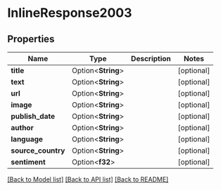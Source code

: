 # InlineResponse2003

## Properties

Name | Type | Description | Notes
------------ | ------------- | ------------- | -------------
**title** | Option<**String**> |  | [optional]
**text** | Option<**String**> |  | [optional]
**url** | Option<**String**> |  | [optional]
**image** | Option<**String**> |  | [optional]
**publish_date** | Option<**String**> |  | [optional]
**author** | Option<**String**> |  | [optional]
**language** | Option<**String**> |  | [optional]
**source_country** | Option<**String**> |  | [optional]
**sentiment** | Option<**f32**> |  | [optional]

[[Back to Model list]](../README.md#documentation-for-models) [[Back to API list]](../README.md#documentation-for-api-endpoints) [[Back to README]](../README.md)


